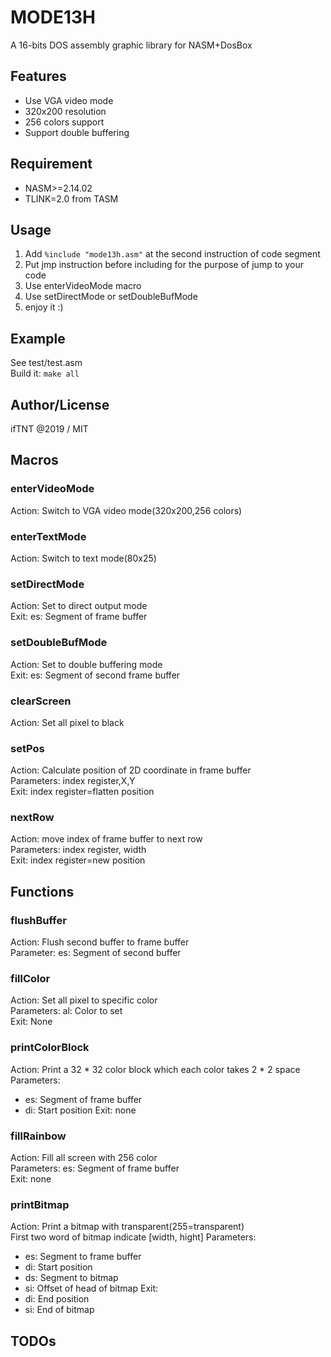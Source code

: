 MODE13H
====
A 16-bits DOS assembly graphic library for NASM+DosBox

## Features
- Use VGA video mode
- 320x200 resolution
- 256 colors support
- Support double buffering

## Requirement
- NASM>=2.14.02
- TLINK=2.0 from TASM

## Usage
1. Add `%include "mode13h.asm"` at the second instruction of code segment
2. Put jmp instruction before including for the purpose of jump to your code
3. Use enterVideoMode macro
4. Use setDirectMode or setDoubleBufMode
5. enjoy it :)

## Example
See test/test.asm  
Build it: `make all`

## Author/License
ifTNT @2019 / MIT

## Macros
### enterVideoMode
Action: Switch to VGA video mode(320x200,256 colors)

### enterTextMode
Action: Switch to text mode(80x25)

### setDirectMode
Action: Set to direct output mode  
Exit: es: Segment of frame buffer

### setDoubleBufMode
Action: Set to double buffering mode  
Exit: es: Segment of second frame buffer

### clearScreen
Action: Set all pixel to black

### setPos
Action: Calculate position of 2D coordinate in frame buffer  
Parameters: index register,X,Y  
Exit: index register=flatten position

### nextRow
Action: move index of frame buffer to next row  
Parameters: index register, width  
Exit: index register=new position

## Functions
### flushBuffer
Action: Flush second buffer to frame buffer  
Parameter: es: Segment of second buffer

### fillColor
Action: Set all pixel to specific color  
Parameters: al: Color to set  
Exit: None

### printColorBlock
Action: Print a 32 * 32 color block which each color takes 2 * 2 space  
Parameters:
- es: Segment of frame buffer
- di: Start position
Exit: none

### fillRainbow
Action: Fill all screen with 256 color  
Parameters: es: Segment of frame buffer  
Exit: none

### printBitmap
Action: Print a bitmap with transparent(255=transparent)  
        First two word of bitmap indicate [width, hight]
Parameters:
- es: Segment to frame buffer
- di: Start position
- ds: Segment to bitmap
- si: Offset of head of bitmap
Exit:
- di: End position
- si: End of bitmap



## TODOs